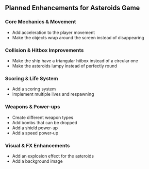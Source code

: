 ## Planned Enhancements for Asteroids Game  

### Core Mechanics & Movement  
- Add acceleration to the player movement  
- Make the objects wrap around the screen instead of disappearing  

### Collision & Hitbox Improvements  
- Make the ship have a triangular hitbox instead of a circular one  
- Make the asteroids lumpy instead of perfectly round  

### Scoring & Life System  
- Add a scoring system  
- Implement multiple lives and respawning  

### Weapons & Power-ups  
- Create different weapon types  
- Add bombs that can be dropped  
- Add a shield power-up  
- Add a speed power-up  

### Visual & FX Enhancements  
- Add an explosion effect for the asteroids  
- Add a background image  
